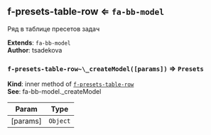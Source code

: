 <a name="module_f-presets-table-row"></a>

## f-presets-table-row ⇐ <code>fa-bb-model</code>
Ряд в таблице пресетов задач

**Extends**: <code>fa-bb-model</code>  
**Author**: tsadekova  
<a name="module_f-presets-table-row.._createModel"></a>

### `f-presets-table-row~\_createModel([params])` ⇒ <code>Presets</code>
**Kind**: inner method of [<code>f-presets-table-row</code>](#module_f-presets-table-row)  
**See**: fa-bb-model._createModel  

| Param | Type |
| --- | --- |
| [params] | <code>Object</code> | 

